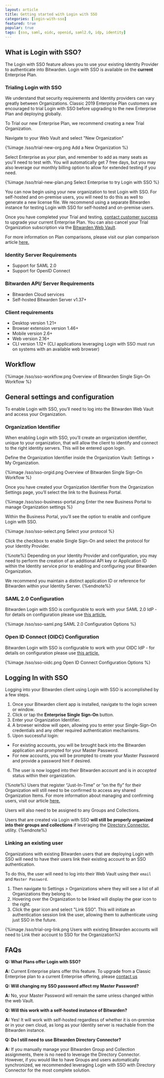 ```yaml
---
layout: article
title: Getting started with Login with SSO
categories: [login-with-sso]
featured: true
popular: true
tags: [sso, saml, oidc, openid, saml2.0, idp, identity]
---
```


## What is Login with SSO?

The Login with SSO feature allows you to use your existing Identity Provider to authenticate into Bitwarden. Login with SSO is available on the **current** Enterprise Plan.

### Trialing Login with SSO

We understand that security requirements and Identity providers can vary greatly between Organizations. Classic 2019 Enterprise Plan customers are encouraged to trial Login with SSO before upgrading to the new Enterprise Plan and deploying globally.

To Trial our new Enterprise Plan, we recommend creating a new Trial Organization.

Navigate to your Web Vault and select "New Organization"

{%image /sso/trial-new-org.png Add a New Organization %}

Select Enterprise as your plan, and remember to add as many seats as you'll need to test with. You will automatically get 7 free days, but you may also leverage our monthly billing option to allow for extended testing if you need.

{%image /sso/trial-new-plan.png Select Enterprise to try Login with SSO %}

You can now begin using your new organization to test Login with SSO. For self-hosted and on-premise users, you will need to do this as well to generate a new license file. We recommend using a separate Bitwarden instance for testing Login with SSO for self-hosted and on-premise users.

Once you have completed your Trial and testing, [contact customer success](https://bitwarden.com/contact) to upgrade your current Enterprise Plan. You can also cancel your Trial Organization subscription via the [Bitwarden Web Vault](https://vault.bitwarden.com/).

For more information on Plan comparisons, please visit our plan comparison article [here.](https://bitwarden.com/help/article/choosing-the-right-subscription-plan/)

### Identity Server Requirements
- Support for SAML 2.0
- Support for OpenID Connect

### Bitwarden API/ Server Requirements
- Bitwarden Cloud services
- Self-hosted Bitwarden Server v1.37+

### Client requirements
- Desktop version 1.21+
- Browser extension version 1.46+
- Mobile version 2.6+
- Web version 2.16+
- CLI version 1.12+  (CLI applications leveraging Login with SSO must run on systems with an available web browser)

## Workflow

{%image /sso/sso-workflow.png Overview of Bitwarden Single Sign-On Workflow %}

## General settings and configuration
To enable Login with SSO, you’ll need to log into the Bitwarden Web Vault and access your Organization.

### Organization Identifier
When enabling Login with SSO, you’ll create an organization identifier, unique to your organization, that will allow the client to identify and connect to the right identity servers. This will be entered upon login.

Define the Organization Identifier inside the Organization Vault: Settings > My Organization.

{%image /sso/sso-orgid.png Overview of Bitwarden Single Sign-On Workflow %}

Once you have created your Organization Identifier from the Organization Settings page, you’ll
select the link to the Business Portal.

{%image /sso/sso-business-portal.png Enter the new Business Portal to manage Organization settings %}

Within the Business Portal, you’ll see the option to enable and configure Login with SSO.

{%image /sso/sso-select.png Select your protocol %}

Click the checkbox to enable Single Sign-On and select the protocol for your Identity Provider.

{%note%}
Depending on your Identity Provider and configuration, you may need to perform the creation of an additional API key or Application ID within the Identity service prior to enabling and configuring your Bitwarden Organization.

We recommend you maintain a distinct application ID or reference for Bitwarden within your Identity Server.
{%endnote%}

### SAML 2.0 Configuration

Bitwarden Login with SSO is configurable to work with your SAML 2.0 IdP - for details on configuration please use [this article.](https://bitwarden.com/help/article/configure-sso-saml/)

{%image /sso/sso-saml.png SAML 2.0 Configuration Options %}

### Open ID Connect (OIDC) Configuration

Bitwarden Login with SSO is configurable to work with your OIDC IdP - for details on configuration please use [this article.](https://bitwarden.com/help/article/configure-sso-oidc/)

{%image /sso/sso-oidc.png Open ID Connect Configuration Options %}

## Logging In with SSO

Logging into your Bitwarden client using Login with SSO is accomplished by a few steps.

1. Once your Bitwarden client app is installed, navigate to the login screen or window.
2. Click or tap the **Enterprise Single Sign-On** button.
3. Enter your Organization Identifier.
4. A browser window will open, allowing you to enter your Single-Sign-On credentials and any other required authentication mechanisms.
5. Upon successful login:
- For existing accounts, you will be brought back into the Bitwarden application and prompted for your Master Password.
- For new accounts, you will be prompted to create your Master Password and provide a password hint if desired.
6. The user is now logged into their Bitwarden account and is in *accepted* status within their organization.

{%note%}
Users that register “Just-In-Time” or “on the fly” for their Organization will still need to be confirmed to access any shared Organization Items. For more information about managing and confirming users, visit our article [here.](https://bitwarden.com/help/article/managing-users/)

Users will also need to be assigned to any Groups and Collections.

Users that are created via Login with SSO **will still be properly organized into their groups and collections** if leveraging the [Directory Connector.](https://bitwarden.com/help/article/directory-sync/) utility.
{%endnote%}

### Linking an existing user

Organizations with existing Bitwarden users that are deploying Login with SSO will need to have their users link their existing account to an SSO authentication.

To do this, the user will need to log into their Web Vault using their `email` and `Master Password`.

1. Then navigate to Settings > Organizations where they will see a list of all Organizations they belong to.
2. Hovering over the Organization to be linked will display the gear icon to the right.
3. Click the gear icon and select "Link SSO". This will initiate an authentication session link the user, allowing them to authenticate using just SSO in the future.

{%image /sso/trial-org-link.png Users with existing Bitwarden accounts will need to Link their account to SSO for the Organization%}

## FAQs

**Q: What Plans offer Login with SSO?**

**A:** Current Enterprise plans offer this feature. To upgrade from a Classic Enterprise plan to a current Enterprise offering, please [contact us](https://bitwarden.com/contact)

**Q: Will changing my SSO password affect my Master Password?**

**A:** No, your Master Password will remain the same unless changed within the web Vault.

**Q: Will this work with a self-hosted instance of Bitwarden?**

**A:** Yes! It will work with self-hosted regardless of whether it is on-premise or in your own cloud, as long as your Identity server is reachable from the Bitwarden instance.

**Q: Do I still need to use Bitwarden Directory Connector?**  

**A:** If you manually manage your Bitwarden Group and Collection assignments, there is no need to leverage the Directory Connector. However, if you would like to have Groups and users automatically synchronized, we recommended leveraging Login with SSO with Directory Connector for the most complete solution.
